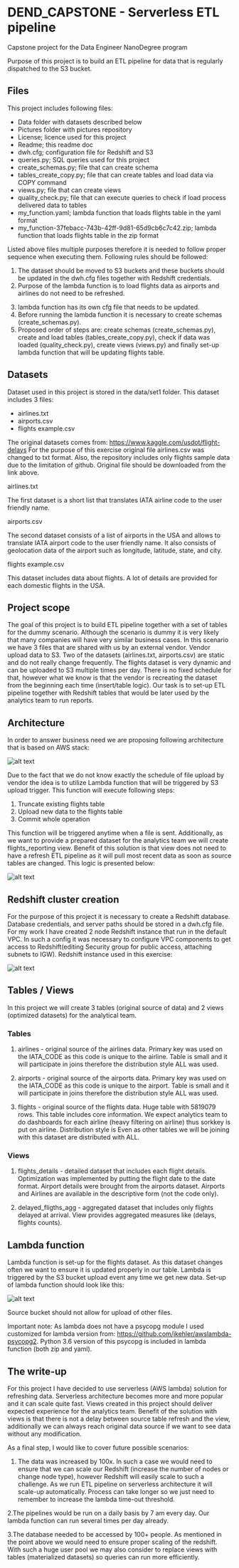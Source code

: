 # DEND_CAPSTONE - Serverless ETL pipeline
Capstone project for the Data Engineer NanoDegree program

Purpose of this project is to build an ETL pipeline for data that is regularly dispatched to the S3 bucket. 

## Files
This project includes following files:
- Data folder with datasets described below
- Pictures folder with pictures repository
- License; licence used for this project
- Readme; this readme doc
- dwh.cfg; configuration file for Redshift and S3
- queries.py; SQL queries used for this project
- create_schemas.py; file that can create schema
- tables_create_copy.py; file that can create tables and load data via COPY command
- views.py; file that can create views
- quality_check.py; file that can execute queries to check if load process delivered data to tables
- my_function.yaml; lambda function that loads flights table in the yaml format
- my_function-37febacc-743b-42ff-9d81-65d9cb6c7c42.zip; lambda function that loads flights table in the zip format

Listed above files multiple purposes therefore it is needed to follow proper sequence when executing them. Following rules should be followed: 
1) The dataset should be moved to S3 buckets and these buckets should be updated in the dwh.cfg files together with Redshift credentials.
2) Purpose of the lambda function is to load flights data as airports and airlines do not need to be refreshed.
3. lambda function has its own cfg file that needs to be updated.
3. Before running the lambda function it is necessary to create schemas (create_schemas.py).
4. Proposed order of steps are: create schemas (create_schemas.py), create and load tables (tables_create_copy.py), check if data was loaded (quality_check.py), create views (views.py) and finally set-up lambda function that will be updating flights table.

## Datasets
Dataset used in this project is stored in the data/set1 folder. This dataset includes 3 files:

- airlines.txt
- airports.csv
- flights example.csv

The original datasets comes from: https://www.kaggle.com/usdot/flight-delays
For the purpose of this exercise original file airlines.csv was changed to txt format. Also, the repository includes only flights sample data due to the limitation of github. Original file should be downloaded from the link above.


airlines.txt

The first dataset is a short list that translates IATA airline code to the user friendly name.

airports.csv

The second dataset consists of a list of airports in the USA and allows to translate IATA airport code to the user friendly name. It also consists of geolocation data of the airport such as longitude, latitude, state, and city.

flights example.csv

This dataset includes data about flights. A lot of details are provided for each domestic flights in the USA.

## Project scope
The goal of this project is to build ETL pipeline together with a set of tables for the dummy scenario. Although the scenario is dummy it is very likely that many companies will have very similar business cases. In this scenario we have 3 files that are shared with us by an external vendor. Vendor upload data to S3. Two of the datasets (airlines.txt, airports.csv) are static and do not really change frequently. The flights dataset is very dynamic and can be uploaded to S3 multiple times per day. There is no fixed schedule for that, however what we know is that the vendor is recreating the dataset from the beginning each time (insert/table logic). Our task is to set-up ETL pipeline together with Redshift  tables that would be later used by the analytics team to run reports. 


## Architecture
In order to answer business need we are proposing following architecture that is based on AWS stack:

![alt text](https://github.com/matpl2/DEND_CAPSTONE/blob/main/pictures/pict.jpg)

Due to the fact that we do not know exactly the schedule of file upload by vendor the idea is to utilize Lambda function that will be triggered by S3 upload trigger. This function will execute following steps:
1. Truncate existing flights table
2. Upload new data to the flights table
3. Commit whole operation

This function will be triggered anytime when a file is sent. Additionally, as we want to provide a prepared dataset for the analytics team we will create flights_reporting view. Benefit of this solution is that view does not need to have a refresh ETL pipeline as it will pull most recent data as soon as source tables are changed. This logic is presented below:

![alt text](https://github.com/matpl2/DEND_CAPSTONE/blob/main/pictures/inline.jpg)

## Redshift cluster creation
For the purpose of this project it is necessary to create a Redshift database. Database credentials, and server paths should be stored in a dwh.cfg file. For my work I have created 2 node Redshift instance that run in the default VPC. In such a config it was necessary to configure VPC components to get access to Redshift(editing Security group for public access, attaching subnets to IGW).
Redshift instance used in this exercise:


![alt text](https://github.com/matpl2/DEND_CAPSTONE/blob/main/pictures/Redshift.png)


## Tables / Views
In this project we will create 3 tables (original source of data) and 2 views (optimized datasets) for the analytical team.

### Tables
1. airlines - original source of the airlines data. Primary key was used on the IATA_CODE as this code is unique to the airline. Table is small and it will participate in joins therefore the distribution style ALL was used.

2. airports - original source of the airports data. Primary key was used on the IATA_CODE as this code is unique to the airport. Table is small and it will participate in joins therefore the distribution style ALL was used.

3. flights - original source of the flights data. Huge table with 5819079 rows. This table includes core information. We expect analytics team to do dashboards for each airline (heavy filtering on airline) thus sorkkey is put on airline. Distribution style is Even as other tables we will be joining with this dataset are distributed with ALL.

### Views
1. flights_details - detailed dataset that includes each flight details. Optimization was implemented by putting the flight date to the date format. Airport details were brought from the airports dataset. Airports and Airlines are available in the descriptive form (not the code only).

2. delayed_fligths_agg - aggregated dataset that includes only flights delayed at arrival. View provides aggregated measures like (delays, flights counts).

## Lambda function
Lambda function is set-up for the flights dataset. As this dataset changes often we want to ensure it is updated properly in our table. Lambda is triggered by the S3 bucket upload event any time we get new data. Set-up of lambda function should look like this:

![alt text](https://github.com/matpl2/DEND_CAPSTONE/blob/main/pictures/Lambda%20function.png)

Source bucket should not allow for upload of other files. 

Important note: As lambda does not have a psycopg module I used customized for lambda version from: https://github.com/jkehler/awslambda-psycopg2. Python 3.6 version of this psycopg is included in lambda function (both zip and yaml).

## The write-up
For this project I have decided to use serverless (AWS lambda) solution for refreshing data. Serverless architecture becomes more and more popular and it can scale quite fast.  Views created in this project should deliver expected experience for the analytics team. Benefit of the solution with views is that there is not a delay between source table refresh and the view, additionally we can always reach original data source if we want to see data without any modification.

As a final step, I would like to cover future possible scenarios:

1. The data was increased by 100x.
In such a case we would need to ensure that we can scale our Redshift (increase the number of nodes or change node type), however Redshift will easily scale to such a challenge. As we run ETL pipeline on serverless architecture it will scale-up automatically. Process can take longer so we just need to remember to increase the lambda time-out threshold.

2.The pipelines would be run on a daily basis by 7 am every day.
Our lambda function can run several times per day already. 

3.The database needed to be accessed by 100+ people.
As mentioned in the point above we would need to ensure proper scaling of the redshift. With such a huge user pool we may also consider to replace views with tables (materialized datasets) so queries can run more efficiently.

